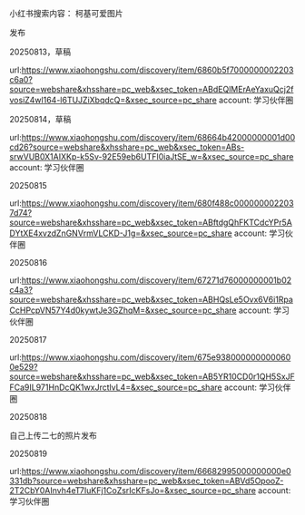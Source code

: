 
小红书搜索内容：
柯基可爱图片


发布

20250813，草稿

url:https://www.xiaohongshu.com/discovery/item/6860b5f7000000002203c6a0?source=webshare&xhsshare=pc_web&xsec_token=ABdEQlMErAeYaxuQcj2fvosiZ4wl164-l6TUJZiXbqdcQ=&xsec_source=pc_share
account: 学习伙伴圈

20250814，草稿

url:https://www.xiaohongshu.com/discovery/item/68664b42000000001d00cd26?source=webshare&xhsshare=pc_web&xsec_token=ABs-srwVUB0X1AIXKp-k5Sv-92E59eb6UTFI0iaJtSE_w=&xsec_source=pc_share
account: 学习伙伴圈


20250815

url:https://www.xiaohongshu.com/discovery/item/680f488c0000000022037d74?source=webshare&xhsshare=pc_web&xsec_token=ABftdgQhFKTCdcYPr5ADYtXE4xvzdZnGNVrmVLCKD-J1g=&xsec_source=pc_share
account: 学习伙伴圈

20250816

url:https://www.xiaohongshu.com/discovery/item/67271d76000000001b02c4a3?source=webshare&xhsshare=pc_web&xsec_token=ABHQsLe5Ovx6V6i1RpaCcHPcpVN57Y4d0kywtJe3GZhqM=&xsec_source=pc_share
account: 学习伙伴圈

20250817

url:https://www.xiaohongshu.com/discovery/item/675e9380000000000600e529?source=webshare&xhsshare=pc_web&xsec_token=AB5YR10CD0r1QH5SxJFFCa9IL971HnDcQK1wxJrctlvL4=&xsec_source=pc_share
account: 学习伙伴圈

20250818

自己上传二七的照片发布

20250819

url:https://www.xiaohongshu.com/discovery/item/66682995000000000e0331db?source=webshare&xhsshare=pc_web&xsec_token=ABVd5OpooZ-2T2CbY0AInvh4eT7IuKFj1CoZsrIcKFsJo=&xsec_source=pc_share
account: 学习伙伴圈

